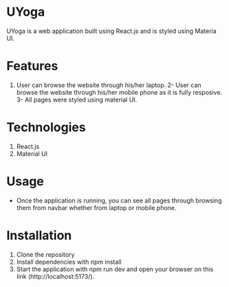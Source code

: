 # UYoga

UYoga is a web application built using React.js and is styled using Materia UI.


# Features
1. User can browse the website through his/her laptop.
2- User can browse the website through his/her mobile phone as it is fully resposive.
3- All pages were styled using material UI.


# Technologies
1. React.js
2. Material UI


# Usage
- Once the application is running, you can see all pages through browsing them from navbar whether from laptop or mobile phone.


# Installation
1. Clone the repository 
2. Install dependencies with npm install
3. Start the application with npm run dev and open your browser on this link (http://localhost:5173/).
